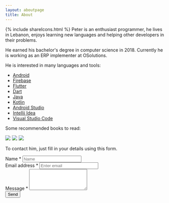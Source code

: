 ```yaml
---
layout: aboutpage
title: About
---
```



  {% include shareIcons.html %}
Peter is an enthusiast programmer, he lives in Lebanon, enjoys learning new languages and helping other developers in their problems. 

He earned his bachelor's degree in computer science in 2018. Currently he is working as an ERP implementer at OSolutions.

He is interested in many languages and tools:

* [Android](https://developers.google.com/android/)
* [Firebase](https://firebase.google.com/)
* [Flutter](https://flutter.io/)
* [Dart](https://www.dartlang.org/)
* [Java](https://java.com/en/download/)
* [Kotlin](https://kotlinlang.org/)
* [Android Studio](https://developer.android.com/studio/)
* [Intellij Idea](https://www.jetbrains.com/idea/)
* [Visual Studio Code](https://code.visualstudio.com/)

Some recommended books to read:

<a target="_blank"  href="https://www.amazon.com/gp/product/0134685997/ref=as_li_tl?ie=UTF8&camp=1789&creative=9325&creativeASIN=0134685997&linkCode=as2&tag=petercoding20-20&linkId=ef47c8f9f918d41a6af306107d3d6041"><img border="0" src="//ws-na.amazon-adsystem.com/widgets/q?_encoding=UTF8&MarketPlace=US&ASIN=0134685997&ServiceVersion=20070822&ID=AsinImage&WS=1&Format=_SL250_&tag=petercoding20-20" ></a><img src="//ir-na.amazon-adsystem.com/e/ir?t=petercoding20-20&l=am2&o=1&a=0134685997" width="1" height="1" border="0" alt="" style="border:none !important; margin:0px !important;" />
<a target="_blank"  href="https://www.amazon.com/gp/product/0132350882/ref=as_li_tl?ie=UTF8&camp=1789&creative=9325&creativeASIN=0132350882&linkCode=as2&tag=petercoding20-20&linkId=8cbb2c8ce09b8329bf95068c8c35c950"><img border="0" src="//ws-na.amazon-adsystem.com/widgets/q?_encoding=UTF8&MarketPlace=US&ASIN=0132350882&ServiceVersion=20070822&ID=AsinImage&WS=1&Format=_SL250_&tag=petercoding20-20" ></a><img src="//ir-na.amazon-adsystem.com/e/ir?t=petercoding20-20&l=am2&o=1&a=0132350882" width="1" height="1" border="0" alt="" style="border:none !important; margin:0px !important;" />
<a target="_blank"  href="https://www.amazon.com/gp/product/0134757599/ref=as_li_tl?ie=UTF8&camp=1789&creative=9325&creativeASIN=0134757599&linkCode=as2&tag=petercoding20-20&linkId=6777a65afd1b24ed37dc78cf83435a69"><img border="0" src="//ws-na.amazon-adsystem.com/widgets/q?_encoding=UTF8&MarketPlace=US&ASIN=0134757599&ServiceVersion=20070822&ID=AsinImage&WS=1&Format=_SL250_&tag=petercoding20-20" ></a><img src="//ir-na.amazon-adsystem.com/e/ir?t=petercoding20-20&l=am2&o=1&a=0134757599" width="1" height="1" border="0" alt="" style="border:none !important; margin:0px !important;" />

To contact him, just fill in your details using this form.

<form action="mailto:peterhd3412@gmail.com" method="post" enctype="text/plain">
  <div class="form-group">
    <label for="exampleInputPassword1">Name<span class="text-danger"> *</span></label>
    <input type="text" name="name" class="form-control" id="exampleInputPassword1" placeholder="Name" required>
  </div>
  <div class="form-group">
    <label for="exampleInputEmail1">Email address<span class="text-danger"> *</span></label>
    <input type="email" class="form-control" id="exampleInputEmail1" aria-describedby="emailHelp" name="mail" placeholder="Enter email" required>
  </div>
  <div class="form-group">
    <label for="exampleFormControlTextarea1">Message<span class="text-danger"> *</span></label>
    <textarea class="form-control" name="message" id="exampleFormControlTextarea1" rows="4" required></textarea>
  </div>
  <button type="submit" class="btn btn-primary" value="Send">Send</button>
</form>

